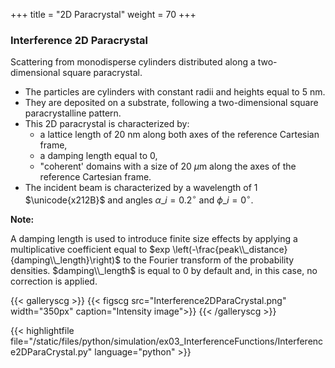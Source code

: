 +++
title = "2D Paracrystal"
weight = 70
+++

### Interference 2D Paracrystal

Scattering from monodisperse cylinders distributed along a two-dimensional square paracrystal.

* The particles are cylinders with constant radii and heights equal to $5$ nm.
* They are deposited on a substrate, following a two-dimensional square paracrystalline pattern.
* This 2D paracrystal is characterized by:
  * a lattice length of $20$ nm along both axes of the reference Cartesian frame,
  * a damping length equal to $0$,
  * "coherent' domains with a size of $20$ $\mu$m along the axes of the reference Cartesian frame.
* The incident beam is characterized by a wavelength of $1$ $\unicode{x212B}$ and angles $\alpha\_i = 0.2 ^{\circ}$ and $\phi\_i = 0^{\circ}$.  

**Note:**

A damping length is used to introduce finite size effects by applying a multiplicative coefficient equal to $exp \left(-\frac{peak\\_distance}{damping\\_length}\right)$ to the Fourier transform of the probability densities. $damping\\_length$ is equal to $0$ by default and, in this case, no correction is applied.

{{< galleryscg >}}
{{< figscg src="Interference2DParaCrystal.png" width="350px" caption="Intensity image">}}
{{< /galleryscg >}}

{{< highlightfile file="/static/files/python/simulation/ex03_InterferenceFunctions/Interference2DParaCrystal.py" language="python" >}}

